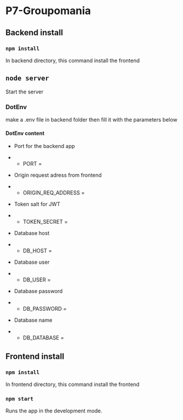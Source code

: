 # P7-Groupomania

## Backend install

### `npm install`
In backend directory, this command install the frontend


## `node server`
Start the server

### DotEnv
make a .env file in backend folder then fill it with the parameters below


#### DotEnv content

- Port for the backend app
- - PORT = 

- Origin request adress from frontend
- - ORIGIN_REQ_ADDRESS = 

- Token salt for JWT
- - TOKEN_SECRET = 

- Database host
- - DB_HOST = 

- Database user
- - DB_USER =

- Database password
- - DB_PASSWORD = 

- Database name
- - DB_DATABASE =



## Frontend install

### `npm install`
In frontend directory, this command install the frontend

### `npm start`

Runs the app in the development mode.
